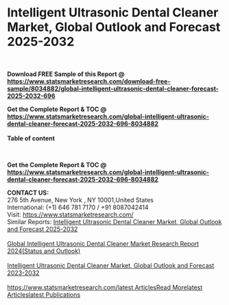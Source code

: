 <h1>Intelligent Ultrasonic Dental Cleaner Market, Global Outlook and Forecast 2025-2032</h1><br/><p><strong>Download FREE Sample of this Report @ <a href="https://www.statsmarketresearch.com/download-free-sample/8034882/global-intelligent-ultrasonic-dental-cleaner-forecast-2025-2032-696">https://www.statsmarketresearch.com/download-free-sample/8034882/global-intelligent-ultrasonic-dental-cleaner-forecast-2025-2032-696</a></strong></p><div><b>Get the Complete Report & TOC @ <a href="https://www.statsmarketresearch.com/global-intelligent-ultrasonic-dental-cleaner-forecast-2025-2032-696-8034882">https://www.statsmarketresearch.com/global-intelligent-ultrasonic-dental-cleaner-forecast-2025-2032-696-8034882</a></b></div><br><b>Table of content</b><p><br><div><b>Get the Complete Report & TOC @ <a href="https://www.statsmarketresearch.com/global-intelligent-ultrasonic-dental-cleaner-forecast-2025-2032-696-8034882">https://www.statsmarketresearch.com/global-intelligent-ultrasonic-dental-cleaner-forecast-2025-2032-696-8034882</a></b></div></p> <b>CONTACT US:</b><br>276 5th Avenue, New York , NY 10001,United States<br>International: (+1) 646 781 7170 / +91 8087042414<br>Visit: <a href="https://www.statsmarketresearch.com/">https://www.statsmarketresearch.com/</a><br>Similar Reports: <a href="https://www.statsmarketresearch.com/global-intelligent-ultrasonic-dental-cleaner-forecast-2025-2032-696-8034882">Intelligent Ultrasonic Dental Cleaner Market, Global Outlook and Forecast 2025-2032</a><br/><br/><a href="https://www.statsmarketresearch.com/global-intelligent-ultrasonic-dental-cleaner-forecast-2025-2032-696-8034882">Global Intelligent Ultrasonic Dental Cleaner Market Research Report 2024(Status and Outlook)</a><br/><br/><a href="https://www.statsmarketresearch.com/global-intelligent-ultrasonic-dental-cleaner-forecast-2025-2032-696-8034882">Intelligent Ultrasonic Dental Cleaner Market, Global Outlook and Forecast 2023-2032</a><br/><br/><a href="https://gyeongbokgung.com">https://www.statsmarketresearch.com/</a><a href="https://hallyeomaritime.com">latest Articles</a><a href="https://jingwansa.com">Read More</a><a href=https://nguoiviet.jp/">latest Articles</a><a href="https://www.intelmarketresearch.com/">latest Publications</a>